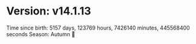# Version: v14.1.13
Time since birth: 5157 days, 123769 hours, 7426140 minutes, 445568400 seconds
Season: Autumn 🍁
